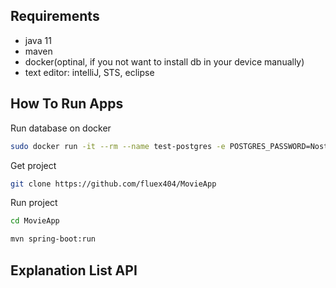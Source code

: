 ## Requirements
* java 11
* maven
* docker(optinal, if you not want to install db in your device manually)
* text editor: intelliJ, STS, eclipse

## How To Run Apps
Run database on docker
```sh
sudo docker run -it --rm --name test-postgres -e POSTGRES_PASSWORD=Nostra -e POSTGRES_USER=Nostra -e POSTGRES_DB=NostraMovie -p 5432:5432 postgres:13
```
Get project
```sh
git clone https://github.com/fluex404/MovieApp
```
Run project
```sh 
cd MovieApp
```

```sh 
mvn spring-boot:run
```

## Explanation List API
